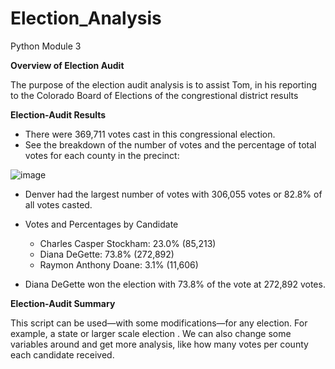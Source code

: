 # Election_Analysis
Python Module 3

**Overview of Election Audit**

The purpose of the election audit analysis is to assist Tom, in his reporting to the Colorado Board of Elections of the congrestional district results

**Election-Audit Results**

- There were 369,711 votes cast in this congressional election.
- See the breakdown of the number of votes and the percentage of total votes for each county in the precinct:

![image](https://user-images.githubusercontent.com/93399107/149678391-b0dc4044-f348-4de5-a2fd-f9309c71e527.png)

- Denver had the largest number of votes with 306,055 votes or 82.8% of all votes casted. 

- Votes and Percentages by Candidate
  - Charles Casper Stockham: 23.0% (85,213)
  - Diana DeGette: 73.8% (272,892)
  - Raymon Anthony Doane: 3.1% (11,606)

- Diana DeGette won the election with 73.8% of the vote at 272,892 votes. 

**Election-Audit Summary**

This script can be used—with some modifications—for any election. For example, a state or larger scale election . We can also change some variables around and get more analysis, like how many votes per county each candidate received.
